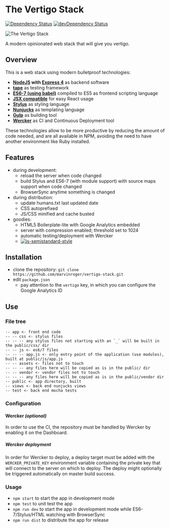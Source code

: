 The Vertigo Stack
=================

[![Dependency Status](https://david-dm.org/marvinroger/vertigo-stack.svg?style=flat)](https://david-dm.org/marvinroger/vertigo-stack) [![devDependency Status](https://david-dm.org/marvinroger/vertigo-stack/dev-status.svg?style=flat)](https://david-dm.org/marvinroger/vertigo-stack#info=devDependencies)


![The Vertigo Stack](https://i.imgur.com/VIfziO0.png "The Vertigo Stack")

A modern opinionated web stack that will give you vertigo.

## Overview

This is a web stack using modern bulletproof technologies:

* **[NodeJS](https://nodejs.org/) with [Express 4](http://expressjs.com/)** as backend software
* **[tape](https://github.com/substack/tape)** as testing framework
* **[ES6-7 (using babel)](https://babeljs.io/)** compiled to ES5 as frontend scripting language
* **[JSX compatible](https://jsx.github.io/)** for easy React usage
* **[Stylus](https://learnboost.github.io/stylus/)** as styling language
* **[Nunjucks](https://mozilla.github.io/nunjucks/)** as templating language
* **[Gulp](https://github.com/gulpjs/gulp/)** as building tool
* **[Wercker](http://wercker.com/)** as CI and Continuous Deployment tool

These technologies allow to be more productive by reducing the amount of code needed, and are all available in NPM, avoiding the need to have another environment like Ruby installed.

## Features

* during development:
  * reload the server when code changed
  * build Stylus and ES6-7 (with module support) with source maps support when code changed
  * BrowserSync anytime something is changed
* during distribution:
  * update humans.txt last updated date
  * CSS autoprefixed
  * JS/CSS minified and cache busted
* goodies:
  * HTML5 Boilerplate-lite with Google Analytics embedded
  * server with compression enabled; threshold set to 1024
  * automatic testing/deployment with Wercker
  * [![js-semistandard-style](https://cdn.rawgit.com/flet/semistandard/master/badge.svg)](https://github.com/Flet/semistandard)

## Installation

* clone the repository: `git clone https://github.com/marvinroger/vertigo-stack.git`
* edit `package.json`
  * pay attention to the `vertigo` key, in which you can configure the Google Analytics ID

## Use

### File tree

```
-- app <- front end code
-- -- css <- stylus files
-- -- -- any stylus files not starting with an `_` will be built in the public/css/ dir
-- -- js <- es6/7 files
-- -- -- app.js <- only entry point of the application (use modules), built at public/js/app.js
-- -- assets <- files not to touch
-- -- -- any files here will be copied as is in the public/ dir
-- -- vendor <- vendor files not to touch
-- -- -- any files here will be copied as is in the public/vendor dir
-- public <- app directory, built
-- views <- back end nunjucks views
-- test <- back end mocha tests

```

### Configuration

#### Wercker *(optional)*

In order to use the CI, the repository must be handled by Wercker by enabling it on the Dashboard.

##### Wercker deployment

In order for Wercker to deploy, a deploy target must be added with the `WERCKER_PRIVATE_KEY` environment variable containing the private key that will connect to the server on which to deploy. The deploy might optionally be triggered automatically on master build success.

### Usage

* `npm start` to start the app in development mode
* `npm test` to unit test the app
* `npm run dev` to start the app in development mode while ES6-7/Stylus/HTML watching with BrowserSync
* `npm run dist` to distribute the app for release
